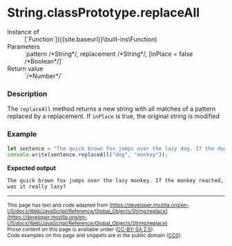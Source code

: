 # String.classPrototype.replaceAll

<dl>
<dt> Instance of </dt><dd markdown="1">
 [`Function`]({{site.baseurl}}\built-ins\Function) 
</dd>
<dt> Parameters </dt><dd markdown="1">
 `pattern /*String*/, replacement /*String*/, [inPlace = false /*Boolean*/]` 
</dd>
<dt> Return value </dt><dd markdown="1">
 `/*Number*/` 
</dd>
</dl>

### Description

The `replaceAll` method returns a new string with all matches of a pattern replaced 
by a replacement. If `inPlace` is true, the original string is modified

### Example

```js
let sentence = "The quick brown fox jumps over the lazy dog. If the dog reacted, was it really lazy?";
console.write(sentence.replaceAll("dog", "monkey"));
```

**Expected output**

```
The quick brown fox jumps over the lazy monkey. If the monkey reacted, was it really lazy?
```

---
<sub>This page has text and code adapted from [https://developer.mozilla.org/en-US/docs/Web/JavaScript/Reference/Global_Objects/String/replace](https://developer.mozilla.org/en-US/docs/Web/JavaScript/Reference/Global_Objects/String/replace)</sub> \
<sub>Prose content on this page is available under
([CC-BY-SA 2.5](https://creativecommons.org/licenses/by-sa/2.5/)).</sub> \
<sub>Code examples on this page and snippets are in the public domain
([CC0](https://creativecommons.org/publicdomain/zero/1.0/legalcode)).</sub>

